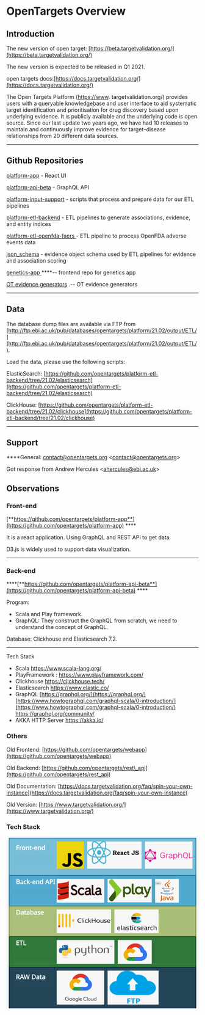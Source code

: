 # OpenTargets Overview

## **Introduction**

The new version of open target:  [https://beta.targetvalidation.org/](https://beta.targetvalidation.org/)

The new version is expected to be released in Q1 2021. 

open targets docs:[https://docs.targetvalidation.org/](https://docs.targetvalidation.org/) 

  
The Open Targets Platform \([https://www](https://www). targetvalidation.org/\) provides users with a queryable knowledgebase and user interface to aid systematic target identification and prioritisation for drug discovery based upon underlying evidence. It is publicly available and the underlying code is open source. Since our last update two years ago, we have had 10 releases to maintain and continuously improve evidence for target–disease relationships from 20 different data sources. 

  
  
****

## **Github Repositories**

 [platform-app](https://github.com/opentargets/platform-app) - React UI

[platform-api-beta](https://github.com/opentargets/platform-api-beta) - GraphQL API

[platform-input-support](https://github.com/opentargets/platform-input-support) - scripts that process and prepare data for our ETL pipelines 

[platform-etl-backend](https://github.com/opentargets/platform-etl-backend) - ETL pipelines to generate associations, evidence, and entity indices 

[platform-etl-openfda-faers ](https://github.com/opentargets/platform-etl-openfda-faers) - ETL pipeline to process OpenFDA adverse events data

[json\_schema](https://github.com/opentargets/json_schema) - evidence object schema used by ETL pipelines for evidence and association scoring

[genetics-app ](https://github.com/opentargets/genetics-app) ****-- frontend repo for genetics app

[OT evidence generators](https://github.com/opentargets/evidence_datasource_parsers) .-- OT evidence generators   
****



## Data

The database dump files are available via FTP from [http://ftp.ebi.ac.uk/pub/databases/opentargets/platform/21.02/output/ETL/](http://ftp.ebi.ac.uk/pub/databases/opentargets/platform/21.02/output/ETL/). 

Load the data, please use the following scripts: 

 ElasticSearch: [https://github.com/opentargets/platform-etl-backend/tree/21.02/elasticsearch](https://github.com/opentargets/platform-etl-backend/tree/21.02/elasticsearch) 

 ClickHouse: [https://github.com/opentargets/platform-etl-backend/tree/21.02/clickhouse](https://github.com/opentargets/platform-etl-backend/tree/21.02/clickhouse)  
****

## **Support**

 ****General: contact@opentargets.org &lt;[contact@opentargets.org](mailto:contact@opentargets.org)&gt;

 Got response from Andrew Hercules &lt;[ahercules@ebi.ac.uk](mailto:ahercules@ebi.ac.uk)&gt;

## **Observations**

### **Front-end**

[**https://github.com/opentargets/platform-app**](https://github.com/opentargets/platform-app) ****

It is a react application.  Using GraphQL and REST API to get data. 

D3.js is widely used to support data visualization.  
****

### **Back-end** 

\*\*\*\*[**https://github.com/opentargets/platform-api-beta**](https://github.com/opentargets/platform-api-beta)  ****

Program:

* Scala and Play framework.  
* GraphQL:  They construct the GraphQL from scratch, we need to understand the concept of GraphQL. 

Database:  Clickhouse and Elasticsearch 7.2.   
****

Tech Stack

* Scala   https://www.scala-lang.org/
* PlayFramework : https://www.playframework.com/ 
* Clickhouse  https://clickhouse.tech/
* Elasticsearch https://www.elastic.co/
* GraphQL [https://graphql.org/](https://graphql.org/) [https://www.howtographql.com/graphql-scala/0-introduction/](https://www.howtographql.com/graphql-scala/0-introduction/) https://graphql.org/community/ 
* AKKA HTTP Server https://akka.io/

### **Others**

Old Frontend: [https://github.com/opentargets/webapp](https://github.com/opentargets/webapp)

Old Backend: [https://github.com/opentargets/rest\_api](https://github.com/opentargets/rest_api)

Old Documentation: [https://docs.targetvalidation.org/faq/spin-your-own-instance](https://docs.targetvalidation.org/faq/spin-your-own-instance)

Old Version: [https://www.targetvalidation.org/](https://www.targetvalidation.org/)

###  **Tech Stack**

![](.gitbook/assets/screen-shot-2021-03-22-at-2.43.37-pm.png)

